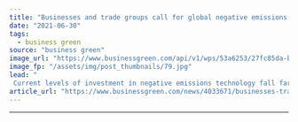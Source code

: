 ```yaml
---
title: "Businesses and trade groups call for global negative emissions drive"
date: "2021-06-30"
tags: 
  - business green
source: "business green"
image_url: "https://www.businessgreen.com/api/v1/wps/53a6253/27fc85da-b7fc-4fa4-9857-d0f7f84910ff/8/10-Climeworks-Plant-Greenhouse-Background-Copyright-Climeworks-Photo-by-Julia-Dunlop-185x114.jpg"
image_fp: "/assets/img/post_thumbnails/79.jpg"
lead: "
 Current levels of investment in negative emissions technology fall far short of levels required to cap temperature rise in line with Paris goals, new coalition warns ..."
article_url: "https://www.businessgreen.com/news/4033671/businesses-trade-global-negative-emissions-drive"
---
```


---
